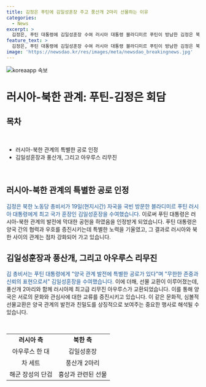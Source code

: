 ```yaml
---
title: 김정은 푸틴에 김일성훈장 주고 풍산개 2마리 선물하는 이유
categories:
  - News
excerpt: >
  김정은, 푸틴 대통령에 김일성훈장 수여 러시아 대통령 블라디미르 푸틴이 방남한 김정은 북한 노동당 총비서에게 최고 국가 훈장을 수여했다. 김 총비서는 양국 관계 발전에 특별한 공로가 있다며 표현했고, 두 나라의 정상간 선물 교환도 이뤄졌다. 이 기념적인 만남은 양국 간 관계의 중요성을 강조한다. (150자)
feature_text: >
  김정은, 푸틴 대통령에 김일성훈장 수여 러시아 대통령 블라디미르 푸틴이 방남한 김정은 북한 노동당 총비서에게 최고 국가 훈장을 수여했다. 김 총비서는 양국 관계 발전에 특별한 공로가 있다며 표현했고, 두 나라의 정상간 선물 교환도 이뤄졌다. 이 기념적인 만남은 양국 간 관계의 중요성을 강조한다. (150자)
image: 'https://newsdao.kr/res/images/meta/newsdao_breakingnews.jpg'
---
```


<p><img src="https://newsdao.kr/res/images/meta/newsdao_breakingnews.jpg" alt="koreaapp 속보" /></p>

<h1>러시아-북한 관계: 푸틴-김정은 회담</h1>

<h2 data-ke-size="size26">목차</h2>

<p data-ke-size="size16">&nbsp;</p>

<ul>
    <li>러시아-북한 관계의 특별한 공로 인정</li>
    <li>김일성훈장과 풍산개, 그리고 아우루스 리무진</li>
</ul>

<p data-ke-size="size16">&nbsp;</p>

<h2>러시아-북한 관계의 특별한 공로 인정</h2>

<p><span style="color: #1a5490;">김정은 북한 노동당 총비서가 19일(현지시간) 자국을 국빈 방문한 블라디미르 푸틴 러시아 대통령에게 최고 국가 훈장인 김일성훈장을 수여했습니다. </span>이로써 푸틴 대통령은 러시아-북한 관계의 발전에 막대한 공헌을 하였음을 인정받게 되었습니다. 푸틴 대통령은 양국 간의 협력과 우호를 증진시키는데 특별한 노력을 기울였고, 그 결과로 러시아와 북한 사이의 관계는 점차 강화되어 가고 있습니다.</p>

<h2>김일성훈장과 풍산개, 그리고 아우루스 리무진</h2>

<p><span style="color: #1a5490;">김 총비서는 푸틴 대통령에게 "양국 관계 발전에 특별한 공로가 있다"며 "무한한 존중과 신뢰의 표현으로서" 김일성훈장을 수여했습니다. </span> 이에 더해, 선물 교환이 이루어졌는데, 풍산개 2마리와 함께 러시아제 최고급 리무진 아우루스가 교환되었습니다. 이를 통해 양국은 서로의 문화와 관심사에 대한 교류를 증진시키고 있습니다. 이 같은 문화적, 심볼적 선물교환은 양국 관계의 발전과 친밀도를 상징적으로 보여주는 중요한 행사로 해석될 수 있습니다.</p>

<p data-ke-size="size16">&nbsp;</p>

<table>
<tbody>
<tr>
<td style="text-align: center; height: 17px;"><b>러시아 측</b></td>
<td style="text-align: center; height: 17px;"><b>북한 측</b></td>
</tr>
<tr>
<td style="text-align: center; height: 17px;">아우루스 한 대</td>
<td style="text-align: center; height: 17px;">김일성훈장</td>
</tr>
<tr>
<td style="text-align: center; height: 17px;">차 세트</td>
<td style="text-align: center; height: 17px;">풍산개 2마리</td>
</tr>
<tr>
<td style="text-align: center; height: 17px;">해군 장성의 단검</td>
<td style="text-align: center; height: 17px;">흉상과 관련된 선물</td>
</tr>
</tbody>
</table>

<p data-ke-size="size16">&nbsp;</p>


